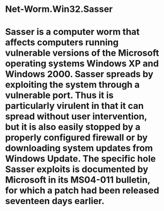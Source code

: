 # Net-Worm.Win32.Sasser

# Sasser is a computer worm that affects computers running vulnerable versions of the Microsoft operating systems Windows XP and Windows 2000. Sasser spreads by exploiting the system through a vulnerable port. Thus it is particularly virulent in that it can spread without user intervention, but it is also easily stopped by a properly configured firewall or by downloading system updates from Windows Update. The specific hole Sasser exploits is documented by Microsoft in its MS04-011 bulletin, for which a patch had been released seventeen days earlier.
